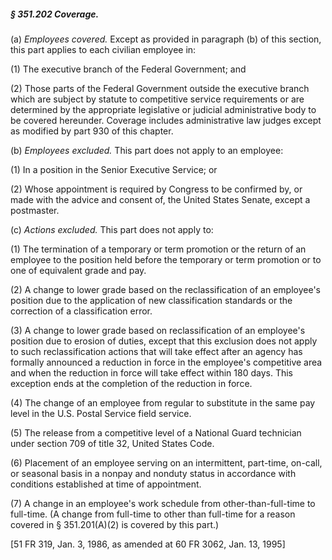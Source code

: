 ##### § 351.202 Coverage. #####

(a) *Employees covered.* Except as provided in paragraph (b) of this section, this part applies to each civilian employee in:

(1) The executive branch of the Federal Government; and

(2) Those parts of the Federal Government outside the executive branch which are subject by statute to competitive service requirements or are determined by the appropriate legislative or judicial administrative body to be covered hereunder. Coverage includes administrative law judges except as modified by part 930 of this chapter.

(b) *Employees excluded.* This part does not apply to an employee:

(1) In a position in the Senior Executive Service; or

(2) Whose appointment is required by Congress to be confirmed by, or made with the advice and consent of, the United States Senate, except a postmaster.

(c) *Actions excluded.* This part does not apply to:

(1) The termination of a temporary or term promotion or the return of an employee to the position held before the temporary or term promotion or to one of equivalent grade and pay.

(2) A change to lower grade based on the reclassification of an employee's position due to the application of new classification standards or the correction of a classification error.

(3) A change to lower grade based on reclassification of an employee's position due to erosion of duties, except that this exclusion does not apply to such reclassification actions that will take effect after an agency has formally announced a reduction in force in the employee's competitive area and when the reduction in force will take effect within 180 days. This exception ends at the completion of the reduction in force.

(4) The change of an employee from regular to substitute in the same pay level in the U.S. Postal Service field service.

(5) The release from a competitive level of a National Guard technician under section 709 of title 32, United States Code.

(6) Placement of an employee serving on an intermittent, part-time, on-call, or seasonal basis in a nonpay and nonduty status in accordance with conditions established at time of appointment.

(7) A change in an employee's work schedule from other-than-full-time to full-time. (A change from full-time to other than full-time for a reason covered in § 351.201(A)(2) is covered by this part.)

[51 FR 319, Jan. 3, 1986, as amended at 60 FR 3062, Jan. 13, 1995]
